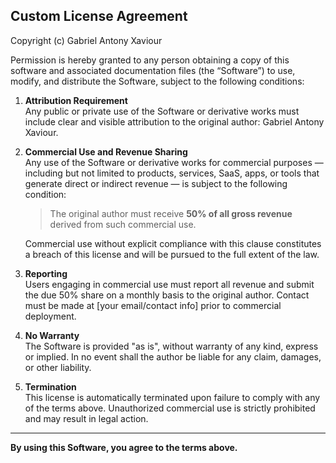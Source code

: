 ## Custom License Agreement

Copyright (c) Gabriel Antony Xaviour

Permission is hereby granted to any person obtaining a copy of this software and associated documentation files (the “Software”) to use, modify, and distribute the Software, subject to the following conditions:

1. **Attribution Requirement**  
   Any public or private use of the Software or derivative works must include clear and visible attribution to the original author: Gabriel Antony Xaviour.

2. **Commercial Use and Revenue Sharing**  
   Any use of the Software or derivative works for commercial purposes — including but not limited to products, services, SaaS, apps, or tools that generate direct or indirect revenue — is subject to the following condition:

   > The original author must receive **50% of all gross revenue** derived from such commercial use.

   Commercial use without explicit compliance with this clause constitutes a breach of this license and will be pursued to the full extent of the law.

3. **Reporting**  
   Users engaging in commercial use must report all revenue and submit the due 50% share on a monthly basis to the original author. Contact must be made at [your email/contact info] prior to commercial deployment.

4. **No Warranty**  
   The Software is provided "as is", without warranty of any kind, express or implied. In no event shall the author be liable for any claim, damages, or other liability.

5. **Termination**  
   This license is automatically terminated upon failure to comply with any of the terms above. Unauthorized commercial use is strictly prohibited and may result in legal action.

---

**By using this Software, you agree to the terms above.**
